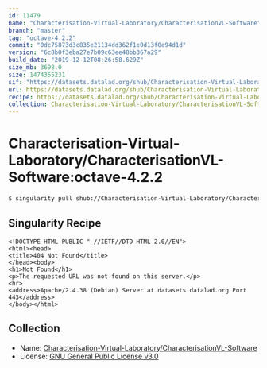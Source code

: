 ```yaml
---
id: 11479
name: "Characterisation-Virtual-Laboratory/CharacterisationVL-Software"
branch: "master"
tag: "octave-4.2.2"
commit: "0dc75873d3c835e21134dd362f1e0d13f0e94d1d"
version: "6c8b0f3eba27e7b09c63ee48bb367a29"
build_date: "2019-12-12T08:26:58.629Z"
size_mb: 3698.0
size: 1474355231
sif: "https://datasets.datalad.org/shub/Characterisation-Virtual-Laboratory/CharacterisationVL-Software/octave-4.2.2/2019-12-12-0dc75873-6c8b0f3e/6c8b0f3eba27e7b09c63ee48bb367a29.sif"
url: https://datasets.datalad.org/shub/Characterisation-Virtual-Laboratory/CharacterisationVL-Software/octave-4.2.2/2019-12-12-0dc75873-6c8b0f3e/
recipe: https://datasets.datalad.org/shub/Characterisation-Virtual-Laboratory/CharacterisationVL-Software/octave-4.2.2/2019-12-12-0dc75873-6c8b0f3e/Singularity
collection: Characterisation-Virtual-Laboratory/CharacterisationVL-Software
---
```


# Characterisation-Virtual-Laboratory/CharacterisationVL-Software:octave-4.2.2

```bash
$ singularity pull shub://Characterisation-Virtual-Laboratory/CharacterisationVL-Software:octave-4.2.2
```

## Singularity Recipe

```singularity
<!DOCTYPE HTML PUBLIC "-//IETF//DTD HTML 2.0//EN">
<html><head>
<title>404 Not Found</title>
</head><body>
<h1>Not Found</h1>
<p>The requested URL was not found on this server.</p>
<hr>
<address>Apache/2.4.38 (Debian) Server at datasets.datalad.org Port 443</address>
</body></html>
```

## Collection

 - Name: [Characterisation-Virtual-Laboratory/CharacterisationVL-Software](https://github.com/Characterisation-Virtual-Laboratory/CharacterisationVL-Software)
 - License: [GNU General Public License v3.0](https://api.github.com/licenses/gpl-3.0)

